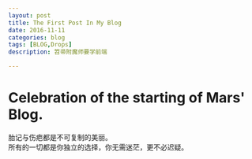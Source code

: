 ```yaml
---
layout: post
title: The First Post In My Blog
date: 2016-11-11
categories: blog
tags: [BLOG,Drops]
description: 笤帚附魔师要学前端

---
```


<h1>Celebration of the starting of Mars' Blog.  <br/></h1>

胎记与伤疤都是不可复制的美丽。  <br/>
所有的一切都是你独立的选择，你无需迷茫，更不必迟疑。  <br/>









